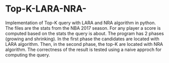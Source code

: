 # Top-K-LARA-NRA-

Implementation of Top-K query with LARA and NRA algorithm in python. The files are the stats from the NBA 2017 season. For any player a score is computed based on the stats the query is about. The program has 2 phases (growing and shrinking). In the first phase the candidates are located with LARA algorithm. Then, in the second phase, the top-K are located with NRA algorithm. The correctness of the result is tested using a naive approch for computing the query.  

